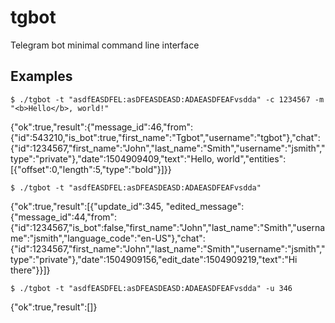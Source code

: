 # tgbot
Telegram bot minimal command line interface

## Examples

```shell
$ ./tgbot -t "asdfEASDFEL:asDFEASDEASD:ADAEASDFEAFvsdda" -c 1234567 -m "<b>Hello</b>, world!"

```
{"ok":true,"result":{"message_id":46,"from":{"id":543210,"is_bot":true,"first_name":"Tgbot","username":"tgbot"},"chat":{"id":1234567,"first_name":"John","last_name":"Smith","username":"jsmith","type":"private"},"date":1504909409,"text":"Hello, world","entities":[{"offset":0,"length":5,"type":"bold"}]}}


```shell
$ ./tgbot -t "asdfEASDFEL:asDFEASDEASD:ADAEASDFEAFvsdda"
```

{"ok":true,"result":[{"update_id":345,
"edited_message":{"message_id":44,"from":{"id":1234567,"is_bot":false,"first_name":"John","last_name":"Smith","username":"jsmith","language_code":"en-US"},"chat":{"id":1234567,"first_name":"John","last_name":"Smith","username":"jsmith","type":"private"},"date":1504909156,"edit_date":1504909219,"text":"Hi there"}}]}
      
```shell
$ ./tgbot -t "asdfEASDFEL:asDFEASDEASD:ADAEASDFEAFvsdda" -u 346
```
{"ok":true,"result":[]}
    
